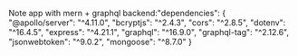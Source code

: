Note app with mern + graphql 
backend:"dependencies": {
    "@apollo/server": "^4.11.0",
    "bcryptjs": "^2.4.3",
    "cors": "^2.8.5",
    "dotenv": "^16.4.5",
    "express": "^4.21.1",
    "graphql": "^16.9.0",
    "graphql-tag": "^2.12.6",
    "jsonwebtoken": "^9.0.2",
    "mongoose": "^8.7.0"
  }
